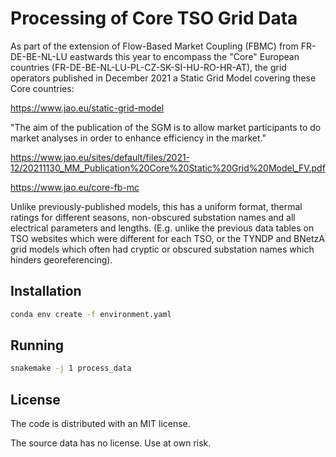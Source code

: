 # Processing of Core TSO Grid Data

As part of the extension of Flow-Based Market Coupling (FBMC) from FR-DE-BE-NL-LU eastwards this year to encompass the "Core" European countries (FR-DE-BE-NL-LU-PL-CZ-SK-SI-HU-RO-HR-AT), the grid operators published in December 2021 a Static Grid Model covering these Core countries:

https://www.jao.eu/static-grid-model

"The aim of the publication of the SGM is to allow market participants to do market analyses in order to enhance efficiency in the market."

https://www.jao.eu/sites/default/files/2021-12/20211130_MM_Publication%20Core%20Static%20Grid%20Model_FV.pdf

https://www.jao.eu/core-fb-mc

Unlike previously-published models, this has a uniform format, thermal ratings for different seasons, non-obscured substation names and all electrical parameters and lengths. (E.g. unlike the previous data tables on TSO websites which were different for each TSO, or the TYNDP and BNetzA grid models which often had cryptic or obscured substation names which hinders georeferencing).

## Installation

```sh
conda env create -f environment.yaml
```

## Running

```sh
snakemake -j 1 process_data
```

## License

The code is distributed with an MIT license.

The source data has no license. Use at own risk.
